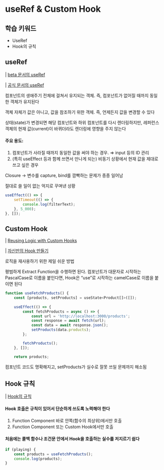# useRef & Custom Hook

## 학습 키워드

* UseRef
* Hook의 규칙

## useRef

\| [beta 문서의 useRef](https://react.dev/reference/react/useRef)

\| [공식 문서의 useRef](https://ko.reactjs.org/docs/hooks-reference.html#useref)

컴포넌트의 생애주기 전체에 걸쳐서 유지되는 객체. 즉, 컴포넌트가 없어질 때까지 동일한 객체가 유지된다

객체 자체가 값은 아니고, 값을 참조하기 위한 객체. 즉, 언제든지 값을 변경할 수 있다

상태(state)가 변경되면 해당 컴포넌트와 하위 컴포넌트를 다시 렌더링하지만, 레퍼런스 객체의 현재 값(current)이 바뀌더라도 렌더링에 영향을 주지 않는다

#### 주요 용도:

1. 컴포넌트가 사라질 때까지 동일한 값을 써야 하는 경우. ⇒ input 등의 ID 관리
2. (특히 useEffect 등과 함께 쓰면서 만나게 되는) 비동기 상황에서 현재 값을 제대로 쓰고 싶은 경우

Closure → 변수를 capture, bind를 깜빡하는 문제가 종종 일어남

절대로 쓸 일이 없는 억지로 꾸며낸 상황

```javascript
useEffect(() => {
	setTimeout(() => {
		console.log(filterText);
	}, 5_000);
}, []);
```

## Custom Hook

\| [Reusing Logic with Custom Hooks](https://react.dev/learn/reusing-logic-with-custom-hooks)

\| [자신만의 Hook 만들기](https://ko.reactjs.org/docs/hooks-custom.html)

로직을 재사용하기 위한 제일 쉬운 방법

평범하게 Extract Function을 수행하면 된다. 컴포넌트가 대문자로 시작하는 PascalCase로 이름을 붙인다면, Hook은 “use”로 시작하는 camelCase로 이름을 붙이면 된다

```javascript
function useFetchProducts() {
	const [products, setProducts] = useState<Product[]>([]);
	
	useEffect(() => {
		const fetchProducts = async () => {
			const url = 'http://localhost:3000/products';
			const response = await fetch(url);
			const data = await response.json();
			setProducts(data.products);
		};

		fetchProducts();
	}, []);

	return products;
```

컴포넌트 코드도 명확해지고, setProducts가 실수로 잘못 쓰일 문제까지 해소됨

## Hook 규칙

\| [Hook의 규칙](https://ko.reactjs.org/docs/hooks-rules.html)

#### Hook 호출은 규칙이 있어서 단순하게 쓰도록 노력해야 한다

1. Function Component 바로 안쪽(함수의 최상위)에서만 호출
2. Function Component 또는 Custom Hook에서만 호출

#### 처음에는 콜백 함수나 조건문 안에서 Hook을 호출하는 실수를 저지르기 쉽다

```javascript
if (playing) {
	const products = useFetchProducts();
	console.log(products);
}
```
